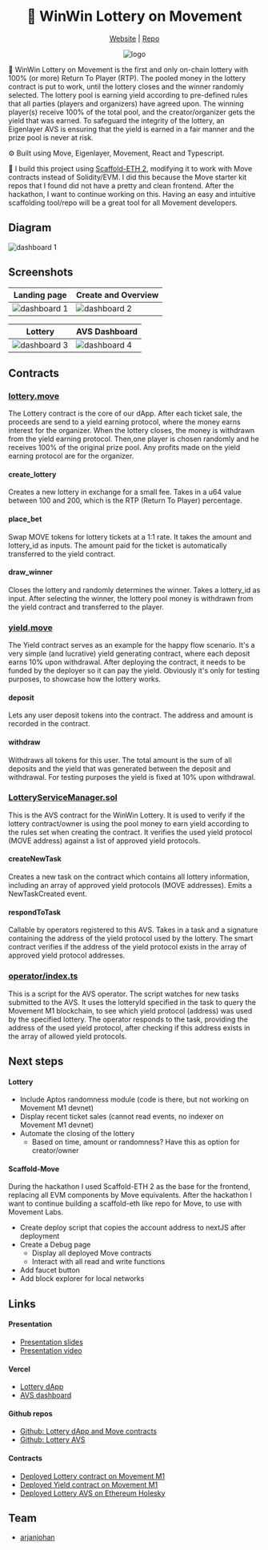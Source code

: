 <div align="center">
  <h1 align="center">🎰 WinWin Lottery on Movement</h1>
  <a href="https://winwin-lottery.vercel.app/">Website</a> |
  <a href="https://github.com/arjanjohan/move-lottery">Repo</a>
  
![logo](assets/logo.png)
</div>

🎰 WinWin Lottery on Movement is the first and only on-chain lottery with 100% (or more) Return To Player (RTP). The pooled money in the lottery contract is put to work, until the lottery closes and the winner randomly selected. The  lottery pool is earning yield according to pre-defined rules that all parties (players and organizers) have agreed upon. The winning player(s) receive 100% of the total pool, and the creator/organizer gets the yield that was earned. To safeguard the integrity of the lottery, an Eigenlayer AVS is ensuring that the yield is earned in a fair manner and the prize pool is never at risk.

⚙️ Built using Move, Eigenlayer, Movement, React and Typescript.

🧱 I build this project using [Scaffold-ETH 2](https://scaffoldeth.io/), modifying it to work with Move contracts instead of Solidity/EVM. I did this because the Move starter kit repos that I found did not have a pretty and clean frontend. After the hackathon, I want to continue working on this. Having an easy and intuitive scaffolding tool/repo will be a great tool for all Movement developers.

## Diagram

![dashboard 1](assets/diagram.png)

## Screenshots

| Landing page                      | Create and Overview               |
| --------------------------------- | --------------------------------- |
| ![dashboard 1](screenshots/1.png) | ![dashboard 2](screenshots/2.png) |

|  Lottery                          | AVS Dashboard                     |
| --------------------------------- | --------------------------------- |
| ![dashboard 3](screenshots/3.png) | ![dashboard 4](screenshots/4.png) |

## Contracts


### [lottery.move](https://github.com/arjanjohan/movement-lottery/blob/c7197d795937307828d028e42ca620f033aa72be/packages/move/lottery/sources/lottery.move)

The Lottery contract is the core of our dApp. After each ticket sale, the proceeds are send to a yield earning protocol, where the money earns interest for the organizer. When the lottery closes, the money is withdrawn from the yield earning protocol. Then,one player is chosen randomly and he receives 100% of the original prize pool. Any profits made on the yield earning protocol are for the organizer.

#### create_lottery
Creates a new lottery in exchange for a small fee. Takes in a u64 value between 100 and 200, which is the RTP (Return To Player) percentage. 

#### place_bet
Swap MOVE tokens for lottery tickets at a 1:1 rate. It takes the amount and lottery_id as inputs. The amount paid for the ticket is automatically transferred to the yield contract.

#### draw_winner
Closes the lottery and randomly determines the winner. Takes a lottery_id as input. After selecting the winner, the lottery pool money is withdrawn from the yield contract and transferred to the player.

### [yield.move](https://github.com/arjanjohan/movement-lottery/blob/c7197d795937307828d028e42ca620f033aa72be/packages/move/yield/sources/yield.move)

The Yield contract serves as an example for the happy flow scenario. It's a very simple (and lucrative) yield generating contract, where each deposit earns 10% upon withdrawal. After deploying the contract, it needs to be funded by the deployer so it can pay the yield. Obviously it's only for testing purposes, to showcase how the lottery works.

#### deposit
Lets any user deposit tokens into the contract. The address and amount is recorded in the contract.

#### withdraw
Withdraws all tokens for this user. The total amount is the sum of all deposits and the yield that was generated between the deposit and withdrawal. For testing purposes the yield is fixed at 10% upon withdrawal.

### [LotteryServiceManager.sol](https://github.com/arjanjohan/avs-lottery/blob/afc48c3bf907eed73ddec030c60fd3285792d44a/packages/foundry/contracts/LotteryServiceManager.sol)

This is the AVS contract for the WinWin Lottery. It is used to verify if the lottery contract/owner is using the pool money to earn yield according to the rules set when creating the contract. It verifies the used yield protocol (MOVE address) against a list of approved yield protocols.

#### createNewTask
Creates a new task on the contract which contains all lottery information, including an array of approved yield protocols (MOVE addresses). Emits a NewTaskCreated event.

#### respondToTask
Callable by operators registered to this AVS. Takes in a task and a signature containing the address of the yield protocol used by the lottery. The smart contract verifies if the address of the yield protocol exists in the array of approved yield protocol addresses.

### [operator/index.ts](https://github.com/arjanjohan/avs-lottery/blob/afc48c3bf907eed73ddec030c60fd3285792d44a/operator/index.ts)

This is a script for the AVS operator. The script watches for new tasks submitted to the AVS. It uses the lotteryId specified in the task to query the Movement M1 blockchain, to see which yield protocol (address) was used by the specified lottery. The operator responds to the task, providing the address of the used yield protocol, after checking if this address exists in the array of allowed yield protocols.

## Next steps

#### Lottery
- Include Aptos randomness module (code is there, but not working on Movement M1 devnet)
- Display recent ticket sales (cannot read events, no indexer on Movement M1 devnet)
- Automate the closing of the lottery
  - Based on time, amount or randomness? Have this as option for creator/owner

#### Scaffold-Move
 During the hackathon I used Scaffold-ETH 2 as the base for the frontend, replacing all EVM components by Move equivalents. After the hackathon I want to continue building a scaffold-eth like repo for Move, to use with Movement Labs.
- Create deploy script that copies the account address to nextJS after deployment
- Create a Debug page
  - Display all deployed Move contracts
  - Interact with all read and write functions
- Add faucet button
- Add block explorer for local networks

## Links

#### Presentation
- [Presentation slides](https://docs.google.com/presentation/d/1OYDtBUJdDUf8DOLzdxWaw5Tu8mV8_wMIrQSRr73XafI/edit?usp=sharing)
- [Presentation video](https://www.loom.com/share/ba038643f748406c96bf1960cfc14f4e?sid=d0902396-0f2d-48b2-8d83-7519b565a6cb)

#### Vercel
- [Lottery dApp](https://winwin-lottery.vercel.app/)
- [AVS dashboard](https://winwin-avs.vercel.app/)

#### Github repos
- [Github: Lottery dApp and Move contracts](https://github.com/arjanjohan/move-lottery)
- [Github: Lottery AVS](https://github.com/arjanjohan/avs-lottery)

#### Contracts

- [Deployed Lottery contract on Movement M1](https://explorer.devnet.m1.movementlabs.xyz/account/0x40311704088e14867deda2e4cb49a2606e4fc21df6d7a51226a91ddbd0ba4e78?network=devnet)
- [Deployed Yield contract on Movement M1](https://explorer.devnet.m1.movementlabs.xyz/account/0x07261beac6e023ed2ba91de8e784c4ae66ef008e62c6ffd989410a7d344fa776?network=devnet)
- [Deployed Lottery AVS on Ethereum Holesky](https://holesky.etherscan.io/address/0x1081ded255574EC1dF6948DfEc3442c54B1De19A)

## Team

- [arjanjohan](https://x.com/arjanjohan/)
